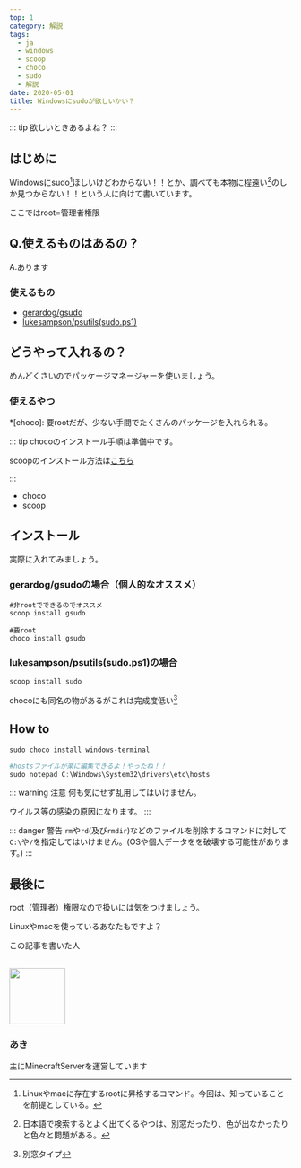 ```yaml
---
top: 1
category: 解説
tags:
  - ja
  - windows
  - scoop
  - choco
  - sudo
  - 解説
date: 2020-05-01
title: Windowsにsudoが欲しいかい？
---
```


<!-- markdownlint-disable MD033 -->

<!-- more -->

::: tip
欲しいときあるよね？
:::

<TOC />

## はじめに

[^0]: Linuxやmacに存在するrootに昇格するコマンド。今回は、知っていることを前提としている。

Windowsにsudo[^0]ほしいけどわからない！！とか、調べても本物に程遠い[^1]のしか見つからない！！という人に向けて書いています。

[^1]: 日本語で検索するとよく出てくるやつは、別窓だったり、色が出なかったりと色々と問題がある。

ここではroot=管理者権限

## Q.使えるものはあるの？

A.あります

### 使えるもの

- [gerardog/gsudo](https://github.com/gerardog/gsudo)
- [lukesampson/psutils(sudo.ps1)](https://github.com/lukesampson/psutils)

## どうやって入れるの？

めんどくさいのでパッケージマネージャーを使いましょう。

### 使えるやつ

*[choco]: 要rootだが、少ない手間でたくさんのパッケージを入れられる。

::: tip
chocoのインストール手順は準備中です。

scoopのインストール方法は[こちら](2020-05-01-install-scoop.md)

:::

- choco
- scoop

## インストール

実際に入れてみましょう。

### gerardog/gsudoの場合（個人的なオススメ）

```powershell{1-2}
#非rootでできるのでオススメ
scoop install gsudo

#要root
choco install gsudo
```

### lukesampson/psutils(sudo.ps1)の場合

```powershell
scoop install sudo
```

chocoにも同名の物があるがこれは完成度低い[^2]

[^2]: 別窓タイプ

## How to

```powershell
sudo choco install windows-terminal
```

```powershell
#hostsファイルが楽に編集できるよ！やったね！！
sudo notepad C:\Windows\System32\drivers\etc\hosts
```

::: warning <i class="mdi mdi-alert-outline"></i>注意
何も気にせず乱用してはいけません。

ウイルス等の感染の原因になります。
:::

::: danger <i class="mdi mdi-close-octagon"></i>警告
``rm``や``rd``(及び``rmdir``)などのファイルを削除するコマンドに対して``C:\``や``/``を指定してはいけません。(OSや個人データをを破壊する可能性があります。)
:::

## 最後に

root（管理者）権限なので扱いには気をつけましょう。

Linuxやmacを使っているあなたもですよ？

<div class="auther-grid">
  <article class="auther-side">
    <div class="auther-line">
        <div class="balloon1">
          <p>この記事を書いた人</p>
        </div>
        <br>
        <img
        class="auther-icon"
        src="https://repo.akarinext.org/assets/image/icon/aki-icon.png"
        width="100"
        height="100"
        />
          <h3>あき</h3>
    </div>
  </article>
  <section class="auther-main">
    <div class="auther-main">
      主にMinecraftServerを運営しています
    </div>
  </section>
</div>
